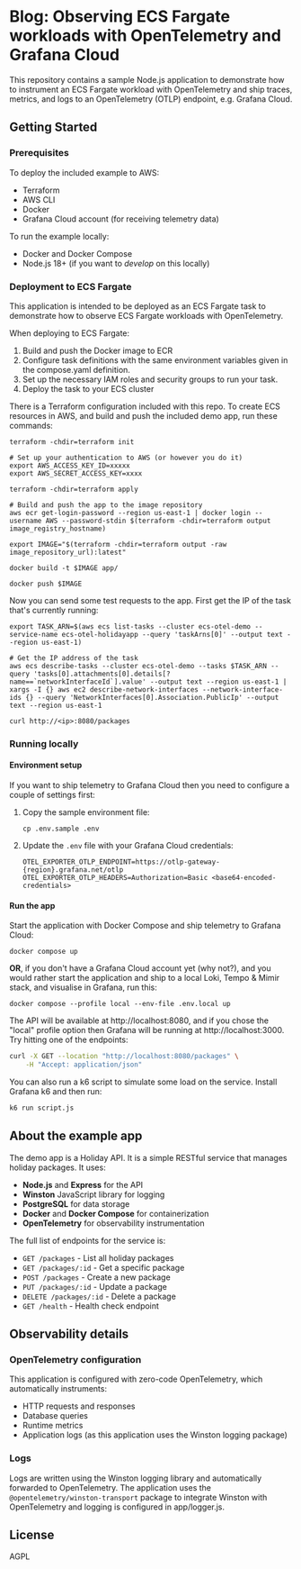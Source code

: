 # Blog: Observing ECS Fargate workloads with OpenTelemetry and Grafana Cloud

This repository contains a sample Node.js application to demonstrate how to instrument an ECS Fargate workload with OpenTelemetry and ship traces, metrics, and logs to an OpenTelemetry (OTLP) endpoint, e.g. Grafana Cloud.

## Getting Started

### Prerequisites

To deploy the included example to AWS:

- Terraform 
- AWS CLI
- Docker
- Grafana Cloud account (for receiving telemetry data)

To run the example locally:

- Docker and Docker Compose
- Node.js 18+ (if you want to _develop_ on this locally)

### Deployment to ECS Fargate

This application is intended to be deployed as an ECS Fargate task to demonstrate how to observe ECS Fargate workloads with OpenTelemetry.

When deploying to ECS Fargate:

1. Build and push the Docker image to ECR
2. Configure task definitions with the same environment variables given in the compose.yaml definition.
3. Set up the necessary IAM roles and security groups to run your task.
4. Deploy the task to your ECS cluster

There is a Terraform configuration included with this repo. To create ECS resources in AWS, and build and push the included demo app, run these commands:

```shell
terraform -chdir=terraform init

# Set up your authentication to AWS (or however you do it)
export AWS_ACCESS_KEY_ID=xxxxx
export AWS_SECRET_ACCESS_KEY=xxxx

terraform -chdir=terraform apply

# Build and push the app to the image repository
aws ecr get-login-password --region us-east-1 | docker login --username AWS --password-stdin $(terraform -chdir=terraform output image_registry_hostname)

export IMAGE="$(terraform -chdir=terraform output -raw image_repository_url):latest"

docker build -t $IMAGE app/

docker push $IMAGE
```

Now you can send some test requests to the app. First get the IP of the task that's currently running:

```shell
export TASK_ARN=$(aws ecs list-tasks --cluster ecs-otel-demo --service-name ecs-otel-holidayapp --query 'taskArns[0]' --output text --region us-east-1)

# Get the IP address of the task
aws ecs describe-tasks --cluster ecs-otel-demo --tasks $TASK_ARN --query 'tasks[0].attachments[0].details[?name==`networkInterfaceId`].value' --output text --region us-east-1 | xargs -I {} aws ec2 describe-network-interfaces --network-interface-ids {} --query 'NetworkInterfaces[0].Association.PublicIp' --output text --region us-east-1

curl http://<ip>:8080/packages
```

### Running locally

#### Environment setup

If you want to ship telemetry to Grafana Cloud then you need to configure a couple of settings first:

1. Copy the sample environment file:
   ```shell
   cp .env.sample .env
   ```

2. Update the `.env` file with your Grafana Cloud credentials:
   ```shell
   OTEL_EXPORTER_OTLP_ENDPOINT=https://otlp-gateway-{region}.grafana.net/otlp
   OTEL_EXPORTER_OTLP_HEADERS=Authorization=Basic <base64-encoded-credentials>
   ```

#### Run the app

Start the application with Docker Compose and ship telemetry to Grafana Cloud:

```shell
docker compose up
```

**OR**, if you don't have a Grafana Cloud account yet (why not?), and you would rather start the application and ship to a local Loki, Tempo & Mimir stack, and visualise in Grafana, run this:

```shell
docker compose --profile local --env-file .env.local up
```

The API will be available at http://localhost:8080, and if you chose the "local" profile option then Grafana will be running at http://localhost:3000. Try hitting one of the endpoints:

```sh
curl -X GET --location "http://localhost:8080/packages" \
    -H "Accept: application/json"
```

You can also run a k6 script to simulate some load on the service. Install Grafana k6 and then run:

```sh
k6 run script.js
```

## About the example app

The demo app is a Holiday API. It is a simple RESTful service that manages holiday packages. It uses:

- **Node.js** and **Express** for the API
- **Winston** JavaScript library for logging
- **PostgreSQL** for data storage
- **Docker** and **Docker Compose** for containerization
- **OpenTelemetry** for observability instrumentation

The full list of endpoints for the service is:

- `GET /packages` - List all holiday packages
- `GET /packages/:id` - Get a specific package
- `POST /packages` - Create a new package
- `PUT /packages/:id` - Update a package
- `DELETE /packages/:id` - Delete a package
- `GET /health` - Health check endpoint

## Observability details

### OpenTelemetry configuration

This application is configured with zero-code OpenTelemetry, which automatically instruments:

- HTTP requests and responses
- Database queries
- Runtime metrics
- Application logs (as this application uses the Winston logging package)

### Logs

Logs are written using the Winston logging library and automatically forwarded to OpenTelemetry. The application uses the `@opentelemetry/winston-transport` package to integrate Winston with OpenTelemetry and logging is configured in app/logger.js.

## License

AGPL

